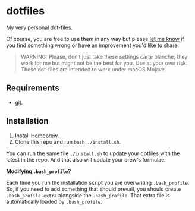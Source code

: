 # dotfiles

My very personal dot-files. 

Of course, you are free to use them in any way but please [let me know](https://github.com/jrobinsonc/dotfiles/issues/new) if you find something wrong or have an improvement you'd like to share.

> WARNING: Please, don’t just take these settings carte blanche; they work for me but might not be the best for you. Use at your own risk. These dot-files are intended to work under macOS Mojave.

## Requirements

* [git](https://git-scm.com/).

## Installation

1. Install [Homebrew](https://brew.sh/).
1. Clone this repo and run `bash ./install.sh`.

You can run the same file `./install.sh` to update your dotfiles with the latest in the repo. And that also will update your brew's formulae.

**Modifying `.bash_profile`?**

Each time you run the installation script you are overwriting `.bash_profile`. So, if you need to add something that should prevail, you should create `.bash_profile-extra` alongside the `.bash_profile`. That extra file is automatically loaded by `.bash_profile`.